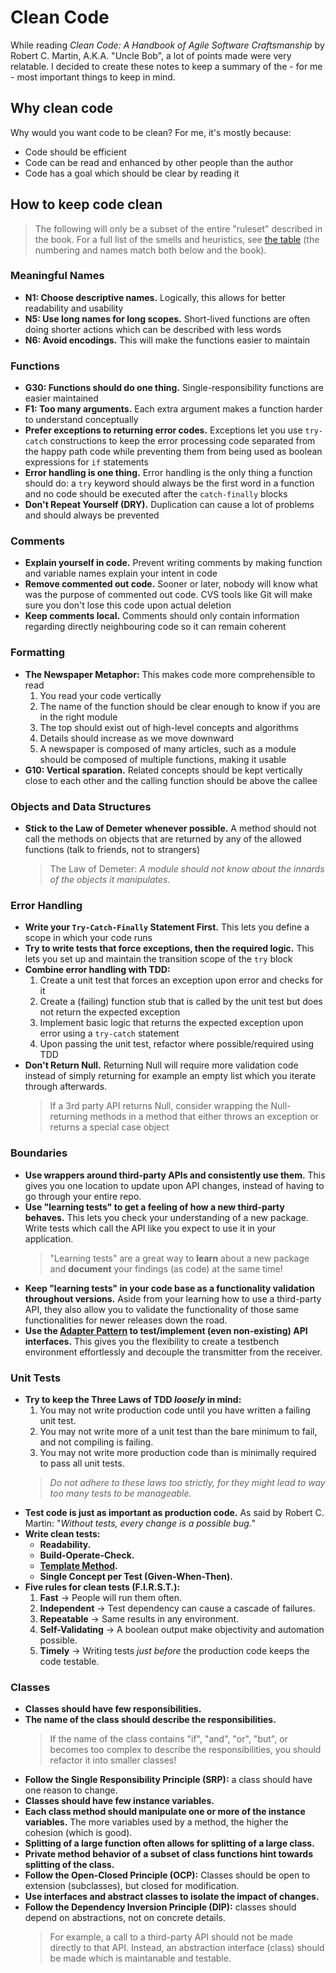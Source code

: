 # Clean Code

While reading _Clean Code: A Handbook of Agile Software Craftsmanship_ by Robert C. Martin, A.K.A. "Uncle Bob", a lot of points made were very relatable. I decided to create these notes to keep a summary of the - for me - most important things to keep in mind.

## Why clean code

Why would you want code to be clean? For me, it's mostly because:

- Code should be efficient
- Code can be read and enhanced by other people than the author
- Code has a goal which should be clear by reading it

## How to keep code clean

> The following will only be a subset of the entire "ruleset" described in the book. For a full list of the smells and heuristics, see [the table](./clean-code-smells-and-heuristics.md) (the numbering and names match both below and the book).

### Meaningful Names

- **N1: Choose descriptive names.** Logically, this allows for better readability and usability
- **N5: Use long names for long scopes.** Short-lived functions are often doing shorter actions which can be described with less words
- **N6: Avoid encodings.** This will make the functions easier to maintain

### Functions

- **G30: Functions should do one thing.** Single-responsibility functions are easier maintained
- **F1: Too many arguments.** Each extra argument makes a function harder to understand conceptually
- **Prefer exceptions to returning error codes.** Exceptions let you use `try-catch` constructions to keep the error processing code separated from the happy path code while preventing them from being used as boolean expressions for `if` statements
- **Error handling is one thing.** Error handling is the only thing a function should do: a `try` keyword should always be the first word in a function and no code should be executed after the `catch-finally` blocks
- **Don't Repeat Yourself (DRY).** Duplication can cause a lot of problems and should always be prevented

### Comments

- **Explain yourself in code.** Prevent writing comments by making function and variable names explain your intent in code
- **Remove commented out code.** Sooner or later, nobody will know what was the purpose of commented out code. CVS tools like Git will make sure you don't lose this code upon actual deletion
- **Keep comments local.** Comments should only contain information regarding directly neighbouring code so it can remain coherent

### Formatting

- **The Newspaper Metaphor:** This makes code more comprehensible to read
  1. You read your code vertically
  2. The name of the function should be clear enough to know if you are in the right module
  3. The top should exist out of high-level concepts and algorithms
  4. Details should increase as we move downward
  5. A newspaper is composed of many articles, such as a module should be composed of multiple functions, making it usable
- **G10: Vertical sparation.** Related concepts should be kept vertically close to each other and the calling function should be above the callee

### Objects and Data Structures

- **Stick to the Law of Demeter whenever possible.** A method should not call the methods on objects that are returned by any of the allowed functions (talk to friends, not to strangers)
  > The Law of Demeter: *A module should not know about the innards of the objects it manipulates.*

### Error Handling

- **Write your `Try-Catch-Finally` Statement First.** This lets you define a scope in which your code runs
- **Try to write tests that force exceptions, then the required logic.** This lets you set up and maintain the transition scope of the `try` block
- **Combine error handling with TDD:**
  1. Create a unit test that forces an exception upon error and checks for it
  2. Create a (failing) function stub that is called by the unit test but does not return the expected exception
  3. Implement basic logic that returns the expected exception upon error using a `try-catch` statement
  4. Upon passing the unit test, refactor where possible/required using TDD
- **Don't Return Null.** Returning Null will require more validation code instead of simply returning for example an empty list which you iterate through afterwards.
  > If a 3rd party API returns Null, consider wrapping the Null-returning methods in a method that either throws an exception or returns a special case object

### Boundaries

- **Use wrappers around third-party APIs and consistently use them.** This gives you one location to update upon API changes, instead of having to go through your entire repo.
- **Use "learning tests" to get a feeling of how a new third-party behaves.** This lets you check your understanding of a new package. Write tests which call the API like you expect to use it in your application.
  > "Learning tests" are a great way to **learn** about a new package and **document** your findings (as code) at the same time!
- **Keep "learning tests" in your code base as a functionality validation throughout versions.** Aside from your learning how to use a third-party API, they also allow you to validate the functionality of those same functionalities for newer releases down the road.
- **Use the [Adapter Pattern](https://refactoring.guru/design-patterns/adapter) to test/implement (even non-existing) API interfaces.** This gives you the flexibility to create a testbench environment effortlessly and decouple the transmitter from the receiver.

### Unit Tests

- **Try to keep the Three Laws of TDD *loosely* in mind:**
  1. You may not write production code until you have written a failing unit test.
  2. You may not write more of a unit test than the bare minimum to fail, and not compiling is failing.
  3. You may not write more production code than is minimally required to pass all unit tests.
  > *Do not adhere to these laws too strictly, for they might lead to way too many tests to be manageable.*
- **Test code is just as important as production code.** As said by Robert C. Martin: "*Without tests, every change is a possible bug.*"
- **Write clean tests:**
  - **Readability.**
  - **Build-Operate-Check.**
  - **[Template Method](https://refactoring.guru/design-patterns/template-method).**
  - **Single Concept per Test (Given-When-Then).**
- **Five rules for clean tests (F.I.R.S.T.):**
  1. **Fast** -> People will run them often.
  2. **Independent** -> Test dependency can cause a cascade of failures.
  3. **Repeatable** -> Same results in any environment.
  4. **Self-Validating** -> A boolean output make objectivity and automation possible.
  5. **Timely** -> Writing tests *just before* the production code keeps the code testable.

### Classes

- **Classes should have few responsibilities.**
- **The name of the class should describe the responsibilities.**
  > If the name of the class contains "if", "and", "or", "but", or becomes too complex to describe the responsibilities, you should refactor it into smaller classes!
- **Follow the Single Responsibility Principle (SRP):** a class should have one reason to change.
- **Classes should have few instance variables.**
- **Each class method should manipulate one or more of the instance variables.** The more variables used by a method, the higher the cohesion (which is good).
- **Splitting of a large function often allows for splitting of a large class.**
- **Private method behavior of a subset of class functions hint towards splitting of the class.**
- **Follow the Open-Closed Principle (OCP):** Classes should be open to extension (subclasses), but closed for modification.
- **Use interfaces and abstract classes to isolate the impact of changes.**
- **Follow the Dependency Inversion Principle (DIP):** classes should depend on abstractions, not on concrete details.
  > For example, a call to a third-party API should not be made directly to that API. Instead, an abstraction interface (class) should be made which is maintanable and testable.